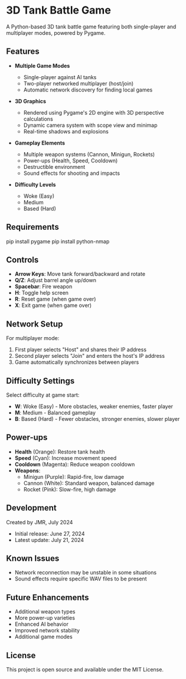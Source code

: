# 3D Tank Battle Game

A Python-based 3D tank battle game featuring both single-player and multiplayer modes, powered by Pygame.

## Features

- **Multiple Game Modes**
  - Single-player against AI tanks
  - Two-player networked multiplayer (host/join)
  - Automatic network discovery for finding local games

- **3D Graphics**
  - Rendered using Pygame's 2D engine with 3D perspective calculations
  - Dynamic camera system with scope view and minimap
  - Real-time shadows and explosions

- **Gameplay Elements**
  - Multiple weapon systems (Cannon, Minigun, Rockets)
  - Power-ups (Health, Speed, Cooldown)
  - Destructible environment
  - Sound effects for shooting and impacts

- **Difficulty Levels**
  - Woke (Easy)
  - Medium
  - Based (Hard)

## Requirements
pip install pygame
pip install python-nmap


## Controls

- **Arrow Keys**: Move tank forward/backward and rotate
- **Q/Z**: Adjust barrel angle up/down
- **Spacebar**: Fire weapon
- **H**: Toggle help screen
- **R**: Reset game (when game over)
- **X**: Exit game (when game over)

## Network Setup

For multiplayer mode:
1. First player selects "Host" and shares their IP address
2. Second player selects "Join" and enters the host's IP address
3. Game automatically synchronizes between players

## Difficulty Settings

Select difficulty at game start:
- **W**: Woke (Easy) - More obstacles, weaker enemies, faster player
- **M**: Medium - Balanced gameplay
- **B**: Based (Hard) - Fewer obstacles, stronger enemies, slower player

## Power-ups

- **Health** (Orange): Restore tank health
- **Speed** (Cyan): Increase movement speed
- **Cooldown** (Magenta): Reduce weapon cooldown
- **Weapons**:
  - Minigun (Purple): Rapid-fire, low damage
  - Cannon (White): Standard weapon, balanced damage
  - Rocket (Pink): Slow-fire, high damage

## Development

Created by JMR, July 2024
- Initial release: June 27, 2024
- Latest update: July 21, 2024

## Known Issues

- Network reconnection may be unstable in some situations
- Sound effects require specific WAV files to be present

## Future Enhancements

- Additional weapon types
- More power-up varieties
- Enhanced AI behavior
- Improved network stability
- Additional game modes

## License

This project is open source and available under the MIT License.
